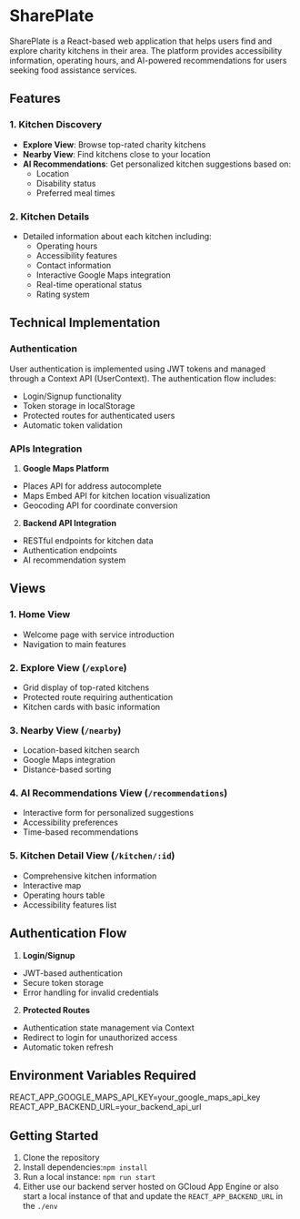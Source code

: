 # SharePlate

SharePlate is a React-based web application that helps users find and explore charity kitchens in their area. The platform provides accessibility information, operating hours, and AI-powered recommendations for users seeking food assistance services.

## Features

### 1. Kitchen Discovery
- **Explore View**: Browse top-rated charity kitchens
- **Nearby View**: Find kitchens close to your location
- **AI Recommendations**: Get personalized kitchen suggestions based on:
  - Location
  - Disability status
  - Preferred meal times

### 2. Kitchen Details
- Detailed information about each kitchen including:
  - Operating hours
  - Accessibility features
  - Contact information
  - Interactive Google Maps integration
  - Real-time operational status
  - Rating system

## Technical Implementation

### Authentication
User authentication is implemented using JWT tokens and managed through a Context API (UserContext). The authentication flow includes:
- Login/Signup functionality
- Token storage in localStorage
- Protected routes for authenticated users
- Automatic token validation

### APIs Integration

1. **Google Maps Platform**
- Places API for address autocomplete
- Maps Embed API for kitchen location visualization
- Geocoding API for coordinate conversion

2. **Backend API Integration**
- RESTful endpoints for kitchen data
- Authentication endpoints
- AI recommendation system


## Views

### 1. Home View
- Welcome page with service introduction
- Navigation to main features

### 2. Explore View (`/explore`)
- Grid display of top-rated kitchens
- Protected route requiring authentication
- Kitchen cards with basic information

### 3. Nearby View (`/nearby`)
- Location-based kitchen search
- Google Maps integration
- Distance-based sorting

### 4. AI Recommendations View (`/recommendations`)
- Interactive form for personalized suggestions
- Accessibility preferences
- Time-based recommendations

### 5. Kitchen Detail View (`/kitchen/:id`)
- Comprehensive kitchen information
- Interactive map
- Operating hours table
- Accessibility features list

## Authentication Flow

1. **Login/Signup**
- JWT-based authentication
- Secure token storage
- Error handling for invalid credentials

2. **Protected Routes**
- Authentication state management via Context
- Redirect to login for unauthorized access
- Automatic token refresh

## Environment Variables Required
REACT_APP_GOOGLE_MAPS_API_KEY=your_google_maps_api_key
REACT_APP_BACKEND_URL=your_backend_api_url

## Getting Started

1. Clone the repository
2. Install dependencies:`npm install`
3. Run a local instance: `npm run start`
4. Either use our backend server hosted on GCloud App Engine or also start a local instance of that and update the `REACT_APP_BACKEND_URL` in the `./env`

   

   
